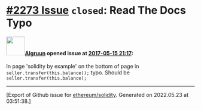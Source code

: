 # [\#2273 Issue](https://github.com/ethereum/solidity/issues/2273) `closed`: Read The Docs Typo

#### <img src="https://avatars.githubusercontent.com/u/7125678?u=cd08109683f783c2db67454d6d7b7026fe7fd3ca&v=4" width="50">[Algruun](https://github.com/Algruun) opened issue at [2017-05-15 21:17](https://github.com/ethereum/solidity/issues/2273):

In page 'solidity by example' on the bottom of  page in `seller.transfer(this.balance));` typo. Should be `seller.transfer(this.balance);`




-------------------------------------------------------------------------------



[Export of Github issue for [ethereum/solidity](https://github.com/ethereum/solidity). Generated on 2022.05.23 at 03:51:38.]
